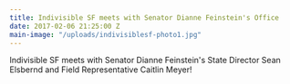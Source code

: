 ```yaml
---
title: Indivisible SF meets with Senator Dianne Feinstein's Office
date: 2017-02-06 21:25:00 Z
main-image: "/uploads/indivisiblesf-photo1.jpg"
---
```


Indivisible SF meets with Senator Dianne Feinstein's State Director Sean Elsbernd and Field Representative Caitlin Meyer!
